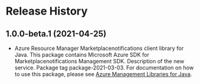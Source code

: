 # Release History

## 1.0.0-beta.1 (2021-04-25)

- Azure Resource Manager Marketplacenotifications client library for Java. This package contains Microsoft Azure SDK for Marketplacenotifications Management SDK. Description of the new service. Package tag package-2021-03-03. For documentation on how to use this package, please see [Azure Management Libraries for Java](https://aka.ms/azsdk/java/mgmt).
